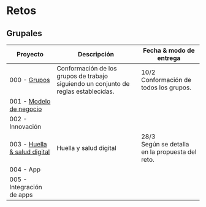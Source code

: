# Retos

## Grupales

|Proyecto|Descripción|Fecha & modo de entrega
|-|-|-
|000 - [Grupos](00-grupos.md)|Conformación de los grupos de trabajo siguiendo un conjunto de reglas establecidas.|10/2<br>Conformación de todos los grupos.
|001 - [Modelo de negocio](02-modeloDeNegocio.md)
|002 - Innovación
|003 - [Huella & salud digital](03-huellaDigital.md)|Huella y salud digital|28/3 <br> Según se detalla en la propuesta del reto.
|004 - App
|005 - Integración de apps